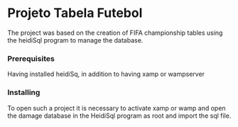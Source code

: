 # Projeto Tabela Futebol

The project was based on the creation of FIFA championship tables using the heidiSql program to manage the database.


### Prerequisites

Having installed heidiSq, in addition to having xamp or wampserver


### Installing


To open such a project it is necessary to activate xamp or wamp and open the damage database in the HeidiSql program as root and import the sql file.
